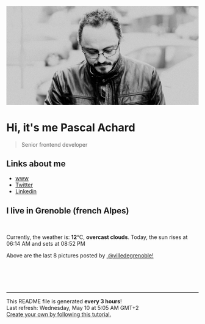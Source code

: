 ![Pascal Achard](./images/photo-pascal-achard.jpg)
# Hi, it's me Pascal Achard
> Senior frontend developer

## Links about me
- [www](https://www.pascal-achard.com)
- [Twitter](https://twitter.com/botmaster)
- [Linkedin](http://www.linkedin.com/in/pascal-achard)


## I live in Grenoble (french Alpes)
<img src="https://openweathermap.org/img/wn/04n@2x.png" alt="">

Currently, the weather is: **12**°C, **overcast clouds**.
Today, the sun rises at 06:14 AM and sets at 08:52 PM

Above are the last 8 pictures posted by <a href="https://www.instagram.com/villedegrenoble/" target="_blank"><img alt="" src="https://upload.wikimedia.org/wikipedia/commons/thumb/e/e7/Instagram_logo_2016.svg/1024px-Instagram_logo_2016.svg.png" width="20"/> @villedegrenoble!</a>

<p style="display: flex; flex-wrap: wrap; gap: 20px;">
        <img src="https://cdn1.picuki.com/hosted-by-instagram/q/0exhNuNYnjBGZDHIdN5WmL9I2Pk2GAlRNucaS7j0nyZiNxIsbHWB58ltwdev%7C%7CDlyKw1oASyLfztl5I4oVV9SZFR5PEbfQLaMRDpW5qmbVoCq1jZm%7C%7CZJgnb88LXUYZneu8csoOzjYMTIfQeoEH%7C%7Cb2rvUW+%7C%7C7wbTYNpi2TNLxCyQlWotfpUrJy9ZRzt52U1h+189JldAJZ+jtvdBFundPZlTIeAf3+Idp1orN2S%7C%7CkKhtAKv6K81SO2ECMseW16GX6Rv5+HoOAAuiDpYGhpqznheKc4EEMWggiO4Sc2q4Q+nbKSBaxVlNAphqL%7C%7CCmMDUjFKiCU%7C%7Ck8SqtgLsSUHv3EBQnjeel%7C%7CW+eqN29qrRI9GZZo%7C%7CO5iLFZbbMNbBYCEwoBsnPWBLxdOelPupgxsZtSulrzmGQxAGzIafFmhx0WWMe1hGqKMEhBcKTx5C3+3ON2juK8VU5.jpeg" alt="" width="200"/>
        <img src="https://cdn1.picuki.com/hosted-by-instagram/q/0exhNuNYnjBGZDHIdN5WmL9I2Pk2GAlRNucaS7j0nyZiNxIsbHWB58ltwdev%7C%7CDlyKw1oASyLfztl5Y8qUFVZZFt%7C%7COELbSLSPSTZR6a2dUICj2zxj9JdmnbY8JXMcZneu9MMvOzjYMTIfQeoEH%7C%7Cb2r+gS5vvwZDcFuDuTNOUtzCVG%7C%7CMm0X51wm8Qf8fTT0FOzv9R3GzNJzWM1eUAmscnbrSgLUbr2Ptl78ewlCLECi4kD6ezqlWu2FHlsRGB9KDOertaQz7hFui3rSzow+DySTf4KG1gbinSP4zcJ64N6ha2kcohp1KMZnpGGTzYQfk1KhjUok5e%7C%7CynSAPSam1x4Ck1%7C%7CyxJDnXvUsi4f3E%7C%7CeSVIjfxCfPSeTNGapJCSgjNNn8XFTjEcWfJuJYo4xuH%7C%7Cd%7C%7CkVGwrVDpIZbRhEdSQgpEgAuYBZYtG%7C%7CuZlf2m.jpeg" alt="" width="200"/>
        <img src="https://cdn1.picuki.com/hosted-by-instagram/q/0exhNuNYnjBGZDHIdN5WmL9I2Pk2GAlRNucaS7j0nyZiNxIsbHWB58ltwdGn%7C%7CDh6Kwh9HS+Lfztk4Y4uUVRQZFR4OkTdQLaJTjhQ6KmRUYCk1DZm955plL01LXMbY3+n98QoOzjYMTIfQeoEH%7C%7Cb2rvUV+fvwaTIFuDaWNOUtzCVG%7C%7CMm0X51wm8Rm3ayEv0Pxto0%7C%7CNylL9XkgKQcursrV%7C%7CndYEvL+M4Byp6JzSPkCj9ND1OHtpCa5BTB7Kz04KD6chYTJnLNRlSi%7C%7CbG1oo020VIgDdxwmkUCR8RM1v9EPp7TzN916+98ZkIGRT2UFAjsm8lJhmMntxxzsbkKqzFpLyWzcm7WyIdY2spjWD9nMfYjB7mzZZ+L5Opx8e3UnKN7nX1vrCKaxQcdcy90bSdseggyRtjmzd4%7C%7Cn1RcsXDNO0maJ.jpeg" alt="" width="200"/>
        <img src="https://cdn1.picuki.com/hosted-by-instagram/q/0exhNuNYnjBGZDHIdN5WmL9I2Pk2GAlRNucaS7j0nyZiNxIsbHWB58ltwdev%7C%7CDlyKw1oASyLfztk448pUl1ZZFd+PkXWQbWLSDhT56iaUoCj0TVj9JFilLc0KnMcZ3+s98soOzjYMTIfQeoEH%7C%7Cb2rvUW+%7C%7C7wbTYNpi2TNLxCyQlWotfpUrJy9ZRzt52U1h+189JldAJZ+jtvdBFundPZlTIeAf3+Idp1orN2S%7C%7CkKhtAKv6K81SO2ECMseW16GX6Rv5+HoOAAuiDpYGhpqzfheKc4EEMWggiMhls4i7o+hqKTDaxVgfh1%7C%7CKzSCmMDUjFKiCU%7C%7Ck8SqtgLsSUHv3EBQnjeel%7C%7CW+eqN29qrRI9CRatbcxTLTZ7%7C%7CHIJ8US3EXUfubS2mOJO2VCPFVztoXTv9m0lLlxxKLTLHzmhx0WWMe1hLSKMYhBcKTx5C3+3ON2juK8VU5.jpeg" alt="" width="200"/>
        <img src="https://cdn1.picuki.com/hosted-by-instagram/q/0exhNuNYnjBGZDHIdN5WmL9I2Pk2GAlRNucaS7j0nyZiNxIsbHWB58ltwdev%7C%7CDlyKw1oASyLfztk7I8rWFVXZFN+OEPeTrCKSj1c7qyZUujN1jZk8pZpl7w1LXQeZ3Co8MsvUAmYdSgIGaYDG7uo%7C%7CesJ+fjrcjcFrjOMNbRKmDdttdCwFahlza4lsfe4kx2xu5xncG114WNxahlw5OLUqQUCSKn5PN1gpKZlR7pCjMsS5LujyWu+H2xkfWx9Ez7RtI7V2dENhhzrdSFlqjH0AZY1LHMRiVbmkBsei8Eig9akbahM4bMKhY7RZSACW2E2hjtfwZftgALsSUGImUBRwT2Ej+b3ffZ79sXPBPW%7C%7CdvO6zzORRqPvMJJ5X10tK%7C%7CvweWn9MfGDLeNjmN1dDs5c8g+v5yyqXZjE7VV+AWgc12GuVcAnZ7uiyqyb4X7U32WIpFZpkg==.jpeg" alt="" width="200"/>
        <img src="https://cdn1.picuki.com/hosted-by-instagram/q/0exhNuNYnjBGZDHIdN5WmL9I2Pk2GAlRNecaS7j0nyZiNxIsbHWB58ltwdGn%7C%7CDh6Kwh9HS+Lfztk4I0sUl5VZFd8P0XXSbGIRT1Q6qmbV4Ck2zxh%7C%7CJ9nlb00LnEebH6m%7C%7C8cvOzjYMTIfQeoEH%7C%7Cb2rvUV8PvwazQFuDSQNOUtzCVG%7C%7CMm0X51wm8Qf8fTT0FOzv9R3GzNJzWM1eUAmscnbrSgLUbr2Ptl78ewmCLECi4kD6ezqlWu2FHlsRGB9KDOertaQz7tFui3rSzow+Dz%7C%7CQosZP3gd2GKZsDcJ64Ahr4+pcohp1KMZnpGGTzYQfU1KhjUok5e%7C%7CynSAPSam1x4Ck1%7C%7CyxJC3JdoNh7bVPaKsYeH54myRe+fvJ7F9ZFcCA%7C%7C2PRFjONsSYAtEUj7l2O+1ZkVGwrVDpIZKsiUtVQgpEgAuYBZYtG%7C%7CuZlf2m.jpeg" alt="" width="200"/>
        <img src="https://cdn1.picuki.com/hosted-by-instagram/q/0exhNuNYnjBGZDHIdN5WmL9I2Pk2GAlRNucaS7j0nyZiNxIsbHWB58ltwdev%7C%7CDlyKw1oASyLfztk444iU1lVZFB7OU3WS7eOSzdT7a2fUICj0zRn9JBjkrk0JHUaZH6n%7C%7C8QkOzjYMTIfQeoEH%7C%7Cb2rvUW+%7C%7C7wbTYNpi2TNLxCyQlWotfpUrJy9ZRzt52U1h+189JldAJZ+jtvdBFundPZlTIeAf3+Idp1orN2S%7C%7CkKhtAKv6K81SO2ECMseW16GX6Rv5+HoOAAuiDpYGhpqzfheKc4EEMWggitvwYFkZUPnJPyYKxVlM0clqvECmMDUjFKiCU%7C%7Ck8SqtgLsSUHv3EBQnjeel%7C%7CW+eqN29qrRI9KIWovc6SCZPKiMQJNpZ0AIMfDXB0+NJs2MHttrj8Z9SupU5mfn91DwcoPzmhx0WWMe1hLZW7cjBcKTx5C3+3ON2juK8VU5.jpeg" alt="" width="200"/>
        <img src="https://cdn1.picuki.com/hosted-by-instagram/q/0exhNuNYnjBGZDHIdN5WmL9I2Pk2GAlRNecaS7j0nyZiNxIsbHWB58ltwdev%7C%7CDlyKw1oASyLfztj440iVFpRZFN4PEbXQbSBSjxR56qbUuzN0TRg9Zdnlb8wLnQZZXGr98pDCnicKyVHDe0AUqilsOoU%7C%7CeXvbD4FuDKSPLQT9zJBpY6uSKVKz8J13bHR1Bv9vdBhGy5CoiVxfA8XrN7loi5XVfrjJs9zt6B6CLEAnchRpr6gnSu5X2soeGpwWT6ars3+ke08hiL8KWRorCeYSaoEIEQd3APuujAfptkcnrWxFbVSivoaloSRSWIKAk1ElkVtwIOctgLsSSaq3EEPlC2GhLy5L652mbT2BMmKBMG8+XXZS5iHDbxnbXk1EeWEY0jeA6eXK892wN9+G6FHj2yM%7C%7Cjeoc4Gy0xYsUmEfpWbdXMo2fPOe+7yt9iqIhDnf8gU=.jpeg" alt="" width="200"/>
</p>

------------
<p>This README file is generated <b>every 3 hours</b>!
    <br />Last refresh: Wednesday, May 10 at 5:05 AM GMT+2
    <br /><a href="https://medium.com/@th.guibert/how-to-create-a-self-updating-readme-md-for-your-github-profile-f8b05744ca91">Create your own by following this tutorial.</a>
</p>
<p><a href="https://github.com/botmaster/botmaster/actions/workflows/main.yaml"><img alt="" src="https://github.com/botmaster/botmaster/actions/workflows/main.yaml/badge.svg" /></a></p>


